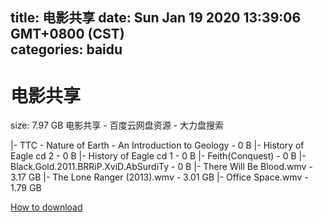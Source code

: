 
title: 电影共享
date: Sun Jan 19 2020 13:39:06 GMT+0800 (CST)    
categories: baidu
---

# 电影共享
size: 7.97 GB
 电影共享 - 百度云网盘资源 - 大力盘搜索
 
|- TTC - Nature of Earth - An Introduction to Geology - 0 B
|- History of Eagle cd 2 - 0 B
|- History of Eagle cd 1 - 0 B
|- Feith(Conquest) - 0 B
|- Black.Gold.2011.BRRiP.XviD.AbSurdiTy - 0 B
|- There Will Be Blood.wmv - 3.17 GB
|- The Lone Ranger (2013).wmv - 3.01 GB
|- Office Space.wmv - 1.79 GB

[How to download](https://bpcam.bemobtrk.com/go/2ceec3aa-1ca2-46d6-b9ff-aaa5c184517c?jno=170)